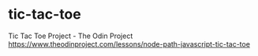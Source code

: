# tic-tac-toe
Tic Tac Toe Project - The Odin Project
https://www.theodinproject.com/lessons/node-path-javascript-tic-tac-toe
